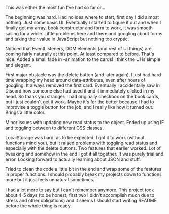 This was either the most fun I've had so far or...

The beginning was hard. Had no idea where to start, first day I did almost nothing. Just some basic UI.
Eventually I started to figure it out and when I finally got my array, book constructor and form to work, it was
smooth sailing for a while. Little problems here and there and googling about forms and taking their value in JavaScript but nothing too cryptic.

Noticed that EventListeners, DOM elements (and rest of UI things) are coming fairly naturally at this point. At least compared to before. That's nice.
Added a small fade in -animation to the cards!
I think the UI is simple and elegant.

First major obstacle was the delete button (and later again). I just had hard time wrapping my head around data-attributes, even after hours of
googling. It always removed the first card. Eventually I accidentally saw in Discord how someone else had used it and it immediately clicked in my head. So thank you stranger.
I had originally checkbox on the book cards, but I just couldn't get it work. Maybe it's for the better because I had to improvise a toggle button
for the job, and I really like how it turned out. Brings a little color.

Minor issues with updating new read status to the object. Ended up using IF and toggling between to different CSS classes.

LocalStorage was hard, as to be expected. I got it to work (without functions mind you), but it raised problems with toggling read status and especially with
the delete buttons. Two features that earlier worked. Lot of tweaking and somehow in the end I got it all together. It was purely trial and error.
Looking forward to actually learning about JSON and stuff.

Tried to clean the code a little bit in the end and wrap some of the features in proper functions. I should probably break my projects down to functions more
but it just feels unnatural sometimes.

I had a lot more to say but I can't remember anymore. This project took about 4-5 days (to be honest, first two I didn't accomplish much due to stress and
other obligations) and it seems I should start writing README before the whole thing is ready.
